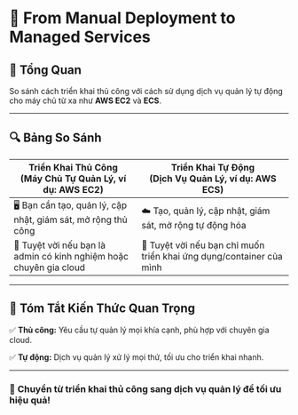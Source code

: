 # 📝 **From Manual Deployment to Managed Services**

## 🚀 Tổng Quan

So sánh cách triển khai thủ công với cách sử dụng dịch vụ quản lý tự động cho máy chủ từ xa như **AWS EC2** và **ECS**.

---

## 🔍 Bảng So Sánh

<table>
  <thead>
    <tr>
      <th style="text-align:center;">Triển Khai Thủ Công<br/>(Máy Chủ Tự Quản Lý, ví dụ: AWS EC2)</th>
      <th style="text-align:center;">Triển Khai Tự Động<br/>(Dịch Vụ Quản Lý, ví dụ: AWS ECS)</th>
    </tr>
  </thead>
  <tbody>
    <tr>
      <td style="text-align:left;">🖥️ Bạn cần tạo, quản lý, cập nhật, giám sát, mở rộng thủ công</td>
      <td style="text-align:left;">☁️ Tạo, quản lý, cập nhật, giám sát, mở rộng tự động hóa</td>
    </tr>
    <tr>
      <td style="text-align:left;">🌟 Tuyệt vời nếu bạn là admin có kinh nghiệm hoặc chuyên gia cloud</td>
      <td style="text-align:left;">🚀 Tuyệt vời nếu bạn chỉ muốn triển khai ứng dụng/container của mình</td>
    </tr>
  </tbody>
</table>

---

## 📌 Tóm Tắt Kiến Thức Quan Trọng

✅ **Thủ công:** Yêu cầu tự quản lý mọi khía cạnh, phù hợp với chuyên gia cloud.

✅ **Tự động:** Dịch vụ quản lý xử lý mọi thứ, tối ưu cho triển khai nhanh.

---

### 🚀 **Chuyển từ triển khai thủ công sang dịch vụ quản lý để tối ưu hiệu quả!**